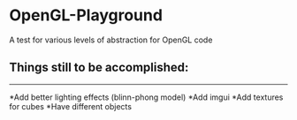 # OpenGL-Playground

A test for various levels of abstraction for OpenGL code

## Things still to be accomplished: 
***
*Add better lighting effects (blinn-phong model)
*Add imgui 
*Add textures for cubes
*Have different objects
